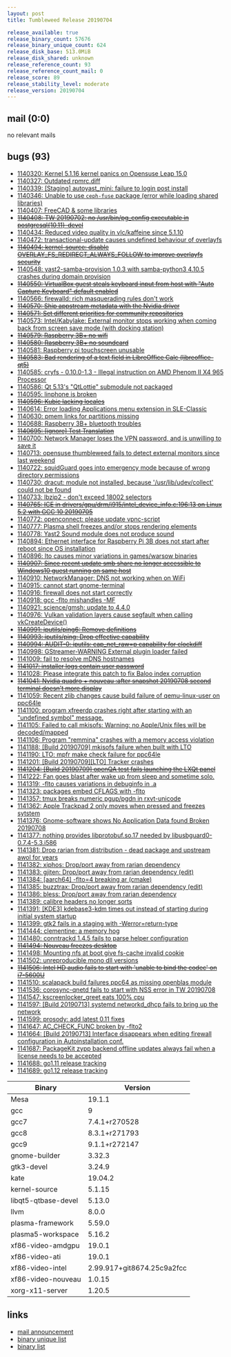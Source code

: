 ```yaml
---
layout: post
title: Tumbleweed Release 20190704

release_available: true
release_binary_count: 57676
release_binary_unique_count: 624
release_disk_base: 513.0MiB
release_disk_shared: unknown
release_reference_count: 93
release_reference_count_mail: 0
release_score: 89
release_stability_level: moderate
release_version: 20190704
---
```


## mail (0:0)

no relevant mails

## bugs (93)

<!--more-->

- [1140320: Kernel 5.1.16 kernel panics on Opensuse Leap 15.0](https://bugzilla.opensuse.org/show_bug.cgi?id=1140320)
- [1140327: Outdated rpmrc.diff](https://bugzilla.opensuse.org/show_bug.cgi?id=1140327)
- [1140339: \[Staging\] autoyast_mini: failure to login post install](https://bugzilla.opensuse.org/show_bug.cgi?id=1140339)
- [1140346: Unable to use `ceph-fuse` package (error while loading shared libraries)](https://bugzilla.opensuse.org/show_bug.cgi?id=1140346)
- [1140407: FreeCAD & some libraries](https://bugzilla.opensuse.org/show_bug.cgi?id=1140407)
- ~~[1140408: TW 20190702: no /usr/bin/pg_config executable in postgresql{10,11}-devel](https://bugzilla.opensuse.org/show_bug.cgi?id=1140408)~~
- [1140434: Reduced video quality in vlc/kaffeine since 5.1.10](https://bugzilla.opensuse.org/show_bug.cgi?id=1140434)
- [1140472: transactional-update causes undefined behaviour of overlayfs](https://bugzilla.opensuse.org/show_bug.cgi?id=1140472)
- ~~[1140494: kernel-source: disable OVERLAY_FS_REDIRECT_ALWAYS_FOLLOW to improve overlayfs security](https://bugzilla.opensuse.org/show_bug.cgi?id=1140494)~~
- [1140548: yast2-samba-provision 1.0.3 with samba-python3 4.10.5 crashes during domain provision](https://bugzilla.opensuse.org/show_bug.cgi?id=1140548)
- ~~[1140550: VirtualBox guest steals keyboard input from host with "Auto Capture Keyboard" default enabled](https://bugzilla.opensuse.org/show_bug.cgi?id=1140550)~~
- [1140566: firewalld: rich masquerading rules don't work](https://bugzilla.opensuse.org/show_bug.cgi?id=1140566)
- ~~[1140570: Ship appstream metadata with the Nvidia driver](https://bugzilla.opensuse.org/show_bug.cgi?id=1140570)~~
- ~~[1140571: Set different priorities for community repositories](https://bugzilla.opensuse.org/show_bug.cgi?id=1140571)~~
- [1140573: Intel/Kabylake: External monitor stops working when coming back from screen save mode (with docking station)](https://bugzilla.opensuse.org/show_bug.cgi?id=1140573)
- ~~[1140579: Raspberry 3B+ no wifi](https://bugzilla.opensuse.org/show_bug.cgi?id=1140579)~~
- ~~[1140580: Raspberry 3B+ no soundcard](https://bugzilla.opensuse.org/show_bug.cgi?id=1140580)~~
- [1140581: Raspberry pi touchscreen unusable](https://bugzilla.opensuse.org/show_bug.cgi?id=1140581)
- ~~[1140583: Bad rendering of a text field in LibreOffice Calc (libreoffice-qt5)](https://bugzilla.opensuse.org/show_bug.cgi?id=1140583)~~
- [1140585: cryfs - 0.10.0-1.3 - Illegal instruction on AMD Phenom II X4 965 Processor](https://bugzilla.opensuse.org/show_bug.cgi?id=1140585)
- [1140586: Qt 5.13's "QtLottie" submodule not packaged](https://bugzilla.opensuse.org/show_bug.cgi?id=1140586)
- [1140595: linphone is broken](https://bugzilla.opensuse.org/show_bug.cgi?id=1140595)
- ~~[1140596: Kubic lacking locales](https://bugzilla.opensuse.org/show_bug.cgi?id=1140596)~~
- [1140614: Error loading Applications menu extension in SLE-Classic](https://bugzilla.opensuse.org/show_bug.cgi?id=1140614)
- [1140630: pmem links for partitions missing](https://bugzilla.opensuse.org/show_bug.cgi?id=1140630)
- [1140688: Raspberry 3B+ bluetooth troubles](https://bugzilla.opensuse.org/show_bug.cgi?id=1140688)
- ~~[1140695: \[ignore\] Test Translation](https://bugzilla.opensuse.org/show_bug.cgi?id=1140695)~~
- [1140700: Network Manager loses the VPN password, and is unwilling to save it](https://bugzilla.opensuse.org/show_bug.cgi?id=1140700)
- [1140713: opensuse thumbleweed fails to detect external monitors since last weekend](https://bugzilla.opensuse.org/show_bug.cgi?id=1140713)
- [1140722: squidGuard goes into emergency mode because of wrong directory permissions](https://bugzilla.opensuse.org/show_bug.cgi?id=1140722)
- [1140730: dracut: module not installed, because '/usr/lib/udev/collect' could not be found](https://bugzilla.opensuse.org/show_bug.cgi?id=1140730)
- [1140733: lbzip2 - don't exceed 18002 selectors](https://bugzilla.opensuse.org/show_bug.cgi?id=1140733)
- ~~[1140765: ICE in drivers/gpu/drm/i915/intel_device_info.c:196:13 on Linux 5.2 with GCC 10 20190705](https://bugzilla.opensuse.org/show_bug.cgi?id=1140765)~~
- [1140772: openconnect: please update  vpnc-script](https://bugzilla.opensuse.org/show_bug.cgi?id=1140772)
- [1140777: Plasma shell freezes and/or stops rendering elements](https://bugzilla.opensuse.org/show_bug.cgi?id=1140777)
- [1140778: Yast2 Sound module does not produce sound](https://bugzilla.opensuse.org/show_bug.cgi?id=1140778)
- [1140894: Ethernet interface for Raspberry Pi 3B does not start after reboot since OS installation](https://bugzilla.opensuse.org/show_bug.cgi?id=1140894)
- [1140896: lto causes minor variations in games/warsow binaries](https://bugzilla.opensuse.org/show_bug.cgi?id=1140896)
- ~~[1140907: Since recent update smb share no longer accessible to Windows10 guest running on same host](https://bugzilla.opensuse.org/show_bug.cgi?id=1140907)~~
- [1140910: NetworkManager: DNS not working when on WiFi](https://bugzilla.opensuse.org/show_bug.cgi?id=1140910)
- [1140915: cannot start gnome-terminal](https://bugzilla.opensuse.org/show_bug.cgi?id=1140915)
- [1140916: firewall does not start correctly](https://bugzilla.opensuse.org/show_bug.cgi?id=1140916)
- [1140918: gcc -flto mishandles -MF](https://bugzilla.opensuse.org/show_bug.cgi?id=1140918)
- [1140921: science/gmsh: update to 4.4.0](https://bugzilla.opensuse.org/show_bug.cgi?id=1140921)
- [1140976: Vulkan validation layers cause segfault when calling vkCreateDevice()](https://bugzilla.opensuse.org/show_bug.cgi?id=1140976)
- ~~[1140991: iputils/ping6: Remove definitions](https://bugzilla.opensuse.org/show_bug.cgi?id=1140991)~~
- ~~[1140993: iputils/ping: Drop effective capability](https://bugzilla.opensuse.org/show_bug.cgi?id=1140993)~~
- ~~[1140994: AUDIT-0: iputils: cap_net_raw=p capability for clockdiff](https://bugzilla.opensuse.org/show_bug.cgi?id=1140994)~~
- [1140998: GStreamer-WARNING External plugin loader failed](https://bugzilla.opensuse.org/show_bug.cgi?id=1140998)
- [1141009: fail to resolve mDNS hostnames](https://bugzilla.opensuse.org/show_bug.cgi?id=1141009)
- ~~[1141017: installer logs contain user password](https://bugzilla.opensuse.org/show_bug.cgi?id=1141017)~~
- [1141028: Please integrate this patch to fix Baloo index corruption](https://bugzilla.opensuse.org/show_bug.cgi?id=1141028)
- ~~[1141041: Nvidia quadro + nouveau :after snapshot 20190708 second terminal doesn't more display](https://bugzilla.opensuse.org/show_bug.cgi?id=1141041)~~
- [1141059: Recent zlib changes cause build failure of qemu-linux-user on ppc64le](https://bugzilla.opensuse.org/show_bug.cgi?id=1141059)
- [1141100: program xfreerdp crashes right after starting with an "undefined symbol" message.](https://bugzilla.opensuse.org/show_bug.cgi?id=1141100)
- [1141105: Failed to call mkisofs: Warning: no Apple/Unix files will be decoded/mapped](https://bugzilla.opensuse.org/show_bug.cgi?id=1141105)
- [1141106: Program "remmina" crashes with a memory access violation](https://bugzilla.opensuse.org/show_bug.cgi?id=1141106)
- [1141188: \[Build 20190709\] mkisofs failure when built with LTO](https://bugzilla.opensuse.org/show_bug.cgi?id=1141188)
- [1141190: LTO: mpfr make check failure for ppc64le](https://bugzilla.opensuse.org/show_bug.cgi?id=1141190)
- [1141201: \[Build 20190709\]\[LTO\] Tracker crashes](https://bugzilla.opensuse.org/show_bug.cgi?id=1141201)
- ~~[1141204: \[Build 20190709\] openQA test fails launching the LXQt panel](https://bugzilla.opensuse.org/show_bug.cgi?id=1141204)~~
- [1141222: Fan goes blast after wake up from sleep and sometime solo.](https://bugzilla.opensuse.org/show_bug.cgi?id=1141222)
- [1141319: -flto causes variations in debuginfo in .a](https://bugzilla.opensuse.org/show_bug.cgi?id=1141319)
- [1141323: packages embed CFLAGS with -flto](https://bugzilla.opensuse.org/show_bug.cgi?id=1141323)
- [1141357: tmux breaks numeric pgup/pgdn in rxvt-unicode](https://bugzilla.opensuse.org/show_bug.cgi?id=1141357)
- [1141362: Apple Trackpad 2 only moves when pressed and freezes sytstem](https://bugzilla.opensuse.org/show_bug.cgi?id=1141362)
- [1141376: Gnome-software shows No Application Data found Broken 20190708](https://bugzilla.opensuse.org/show_bug.cgi?id=1141376)
- [1141377: nothing provides libprotobuf.so.17 needed by libusbguard0-0.7.4-5.3.i586](https://bugzilla.opensuse.org/show_bug.cgi?id=1141377)
- [1141381: Drop rarian from distribution - dead package and upstream awol for years](https://bugzilla.opensuse.org/show_bug.cgi?id=1141381)
- [1141382: xiphos: Drop/port away from rarian dependency](https://bugzilla.opensuse.org/show_bug.cgi?id=1141382)
- [1141383: gjiten: Drop/port away from rarian dependency (edit)](https://bugzilla.opensuse.org/show_bug.cgi?id=1141383)
- [1141384: \[aarch64\] -flto=4 breaking ar (cmake)](https://bugzilla.opensuse.org/show_bug.cgi?id=1141384)
- [1141385: buzztrax: Drop/port away from rarian dependency (edit)](https://bugzilla.opensuse.org/show_bug.cgi?id=1141385)
- [1141386: bless: Drop/port away from rarian dependency](https://bugzilla.opensuse.org/show_bug.cgi?id=1141386)
- [1141389: calibre headers no longer sorts](https://bugzilla.opensuse.org/show_bug.cgi?id=1141389)
- [1141391: \[KDE3\] kdebase3-kdm times out instead of starting during initial system startup](https://bugzilla.opensuse.org/show_bug.cgi?id=1141391)
- [1141399: gtk2 fails in a staging with -Werror=return-type](https://bugzilla.opensuse.org/show_bug.cgi?id=1141399)
- [1141444: clementine: a memory hog](https://bugzilla.opensuse.org/show_bug.cgi?id=1141444)
- [1141480: conntrackd 1.4.5 fails to parse helper configuration](https://bugzilla.opensuse.org/show_bug.cgi?id=1141480)
- ~~[1141494: Nouveau freezes desktop](https://bugzilla.opensuse.org/show_bug.cgi?id=1141494)~~
- [1141498: Mounting nfs at boot give fs-cache invalid cookie](https://bugzilla.opensuse.org/show_bug.cgi?id=1141498)
- [1141502: unreproducible mono dll versions](https://bugzilla.opensuse.org/show_bug.cgi?id=1141502)
- ~~[1141506: Intel HD audio fails to start with 'unable to bind the codec' on i7-5600U](https://bugzilla.opensuse.org/show_bug.cgi?id=1141506)~~
- [1141510: scalapack build failures ppc64 as missing openblas module](https://bugzilla.opensuse.org/show_bug.cgi?id=1141510)
- [1141536: corosync-qnetd fails to start with NSS error in TW 20190708](https://bugzilla.opensuse.org/show_bug.cgi?id=1141536)
- [1141547: kscreenlocker_greet eats 100% cpu](https://bugzilla.opensuse.org/show_bug.cgi?id=1141547)
- [1141597: \[Build 20190713\] systemd networkd_dhcp fails to bring up the network](https://bugzilla.opensuse.org/show_bug.cgi?id=1141597)
- [1141599: prosody: add latest 0.11 fixes](https://bugzilla.opensuse.org/show_bug.cgi?id=1141599)
- [1141647: AC_CHECK_FUNC broken by -flto2](https://bugzilla.opensuse.org/show_bug.cgi?id=1141647)
- [1141664: \[Build 20190713\] Interface disappears when editing firewall configuration in Autoinstallation conf.](https://bugzilla.opensuse.org/show_bug.cgi?id=1141664)
- [1141687: PackageKit zypp backend offline updates always fail when a license needs to be accepted](https://bugzilla.opensuse.org/show_bug.cgi?id=1141687)
- [1141688: go1.11 release tracking](https://bugzilla.opensuse.org/show_bug.cgi?id=1141688)
- [1141689: go1.12 release tracking](https://bugzilla.opensuse.org/show_bug.cgi?id=1141689)

Binary | Version
--- | ---
Mesa | 19.1.1
gcc | 9
gcc7 | 7.4.1+r270528
gcc8 | 8.3.1+r271793
gcc9 | 9.1.1+r272147
gnome-builder | 3.32.3
gtk3-devel | 3.24.9
kate | 19.04.2
kernel-source | 5.1.15
libqt5-qtbase-devel | 5.13.0
llvm | 8.0.0
plasma-framework | 5.59.0
plasma5-workspace | 5.16.2
xf86-video-amdgpu | 19.0.1
xf86-video-ati | 19.0.1
xf86-video-intel | 2.99.917+git8674.25c9a2fcc
xf86-video-nouveau | 1.0.15
xorg-x11-server | 1.20.5

## links

- [mail announcement](https://lists.opensuse.org/opensuse-factory/2019-07/msg00087.html)
- [binary unique list](http://download.opensuse.org/history/20190704/rpm.unique.list)
- [binary list](http://download.opensuse.org/history/20190704/rpm.list)

